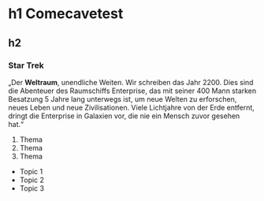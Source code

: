 #  h1 Comecavetest
## h2
### Star Trek
„Der **Weltraum**, unendliche Weiten. Wir schreiben das Jahr 2200. Dies sind die Abenteuer des Raumschiffs Enterprise, das mit seiner 400 Mann starken Besatzung 5 Jahre lang unterwegs ist, um neue Welten zu erforschen, neues Leben und neue Zivilisationen. Viele Lichtjahre von der Erde entfernt, dringt die Enterprise in Galaxien vor, die nie ein Mensch zuvor gesehen hat.“

1. Thema
2. Thema
3. Thema

- Topic 1
- Topic 2
- Topic 3
  
